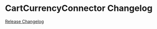 # CartCurrencyConnector Changelog

[Release Changelog](https://github.com/spryker/cart-currency-connector/releases)
